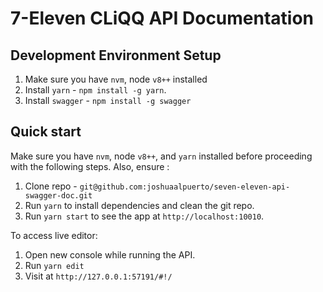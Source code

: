 # 7-Eleven CLiQQ API Documentation
## Development Environment Setup
1. Make sure you have `nvm`, node `v8++` installed
2. Install `yarn` - `npm install -g yarn`.
3. Install `swagger` - `npm install -g swagger`

## Quick start

Make sure you have `nvm`, node `v8++`, and `yarn` installed before proceeding with the following steps. Also, ensure :

1. Clone repo - `git@github.com:joshuaalpuerto/seven-eleven-api-swagger-doc.git`
2. Run `yarn` to install dependencies and clean the git repo.
3. Run `yarn start` to see the app at `http://localhost:10010`.

To access live editor:

1. Open new console while running the API.
2. Run `yarn edit`
3. Visit at `http://127.0.0.1:57191/#!/`